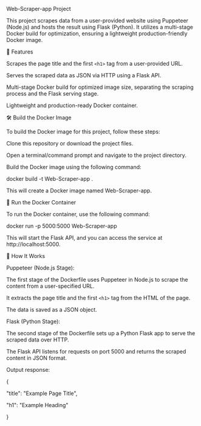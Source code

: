 Web-Scraper-app Project

This project scrapes data from a user-provided website using Puppeteer (Node.js) and hosts the result using Flask (Python). It utilizes a multi-stage Docker build for optimization, ensuring a lightweight production-friendly Docker image.

📌 Features

Scrapes the page title and the first `<h1>` tag from a user-provided URL.

Serves the scraped data as JSON via HTTP using a Flask API.

Multi-stage Docker build for optimized image size, separating the scraping process and the Flask serving stage.

Lightweight and production-ready Docker container.

🛠️ Build the Docker Image

To build the Docker image for this project, follow these steps:

Clone this repository or download the project files.

Open a terminal/command prompt and navigate to the project directory.

Build the Docker image using the following command:

docker build -t Web-Scraper-app .

This will create a Docker image named Web-Scraper-app.

🚀 Run the Docker Container

To run the Docker container, use the following command:

docker run -p 5000:5000 Web-Scraper-app

This will start the Flask API, and you can access the service at http://localhost:5000.

🔧 How It Works

Puppeteer (Node.js Stage):

The first stage of the Dockerfile uses Puppeteer in Node.js to scrape the content from a user-specified URL.

It extracts the page title and the first `<h1>` tag from the HTML of the page.

The data is saved as a JSON object.

Flask (Python Stage):

The second stage of the Dockerfile sets up a Python Flask app to serve the scraped data over HTTP.

The Flask API listens for requests on port 5000 and returns the scraped content in JSON format.

Output response:

{
 
  "title": "Example Page Title",
  
  "h1": "Example Heading"

}



